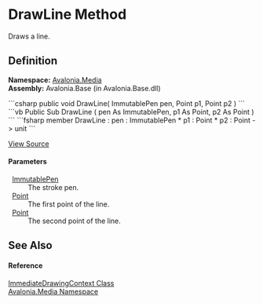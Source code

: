 # DrawLine Method


Draws a line.



## Definition
**Namespace:** <a href="N_Avalonia_Media">Avalonia.Media</a>  
**Assembly:** Avalonia.Base (in Avalonia.Base.dll)

<Tabs groupId="api-code-preview">
<TabItem value="csharp" label="C#">
```csharp
public void DrawLine(
	ImmutablePen pen,
	Point p1,
	Point p2
)
```
</TabItem>
<TabItem value="vb" label="VB">
```vb
Public Sub DrawLine ( 
	pen As ImmutablePen,
	p1 As Point,
	p2 As Point
)
```
</TabItem>
<TabItem value="fsharp" label="F#">
```fsharp
member DrawLine : 
        pen : ImmutablePen * 
        p1 : Point * 
        p2 : Point -> unit 
```
</TabItem>
</Tabs>



<a href="https://github.com/AvaloniaUI/Avalonia/tree/master/src/Avalonia.Base/Media/ImmediateDrawingContext.cs#L101" title="View the source code">View Source</a>



#### Parameters
<dl><dt>  <a href="T_Avalonia_Media_Immutable_ImmutablePen">ImmutablePen</a></dt><dd>The stroke pen.</dd><dt>  <a href="T_Avalonia_Point">Point</a></dt><dd>The first point of the line.</dd><dt>  <a href="T_Avalonia_Point">Point</a></dt><dd>The second point of the line.</dd></dl>

## See Also


#### Reference
<a href="T_Avalonia_Media_ImmediateDrawingContext">ImmediateDrawingContext Class</a>  
<a href="N_Avalonia_Media">Avalonia.Media Namespace</a>  

